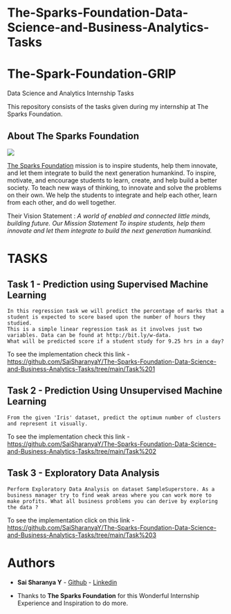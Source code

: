# The-Sparks-Foundation-Data-Science-and-Business-Analytics-Tasks

# The-Spark-Foundation-GRIP

Data Science and Analytics Internship Tasks

This repository consists of the tasks given during my internship at The Sparks Foundation.

## About The Sparks Foundation

![](logo_small.png)

[The Sparks Foundation](https://thesparksfoundationsingapore.org/) mission is to inspire students, help them innovate, and let them integrate to build the next generation humankind. To inspire, motivate, and encourage students to learn, create, and help build a better society. To teach new ways of thinking, to innovate and solve the problems on their own. We help the students to integrate and help each other, learn from each other, and do well together.

Their Vision Statement : _A world of enabled and connected little minds, building future. Our Mission Statement To inspire students, help them innovate and let them integrate to build the next generation humankind._

# TASKS

## Task 1 - Prediction using Supervised Machine Learning

    In this regression task we will predict the percentage of marks that a student is expected to score based upon the number of hours they studied.
    This is a simple linear regression task as it involves just two variables. Data can be found at http://bit.ly/w-data.
    What will be predicted score if a student study for 9.25 hrs in a day? 

To see the implementation check this link - https://github.com/SaiSharanyaY/The-Sparks-Foundation-Data-Science-and-Business-Analytics-Tasks/tree/main/Task%201

## Task 2 - Prediction Using Unsupervised Machine Learning

    From the given 'Iris' dataset, predict the optimum number of clusters and represent it visually.

To see the implementation check this link - https://github.com/SaiSharanyaY/The-Sparks-Foundation-Data-Science-and-Business-Analytics-Tasks/tree/main/Task%202

## Task 3 - Exploratory Data Analysis

    Perform Exploratory Data Analysis on dataset SampleSuperstore. As a business manager try to find weak areas where you can work more to make profits. What all business problems you can derive by exploring the data ? 

To see the implementation click on this link - https://github.com/SaiSharanyaY/The-Sparks-Foundation-Data-Science-and-Business-Analytics-Tasks/tree/main/Task%203



# Authors

* **Sai Sharanya Y**  - [Github](https://github.com/SaiSharanyaY)
                     - [Linkedin](www.linkedin.com/in/sai-sharanya-y-a9b6571b5)
                     



* Thanks to **The Sparks Foundation** for this Wonderful Internship Experience and Inspiration to do more.

